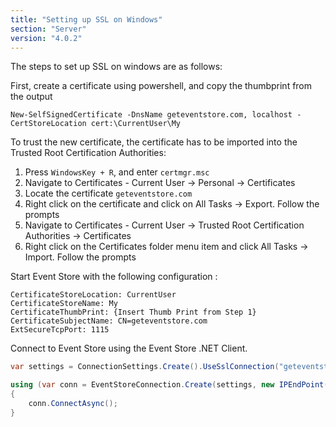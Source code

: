 ```yaml
---
title: "Setting up SSL on Windows"
section: "Server"
version: "4.0.2"
---
```


The steps to set up SSL on windows are as follows:

First, create a certificate using powershell, and copy the thumbprint from the output

```
New-SelfSignedCertificate -DnsName geteventstore.com, localhost -CertStoreLocation cert:\CurrentUser\My
```

To trust the new certificate, the certificate has to be imported into the Trusted Root Certification Authorities:

 1. Press `WindowsKey + R`, and enter `certmgr.msc`  
 2. Navigate to Certificates - Current User -> Personal -> Certificates  
 3. Locate the certificate `geteventstore.com`  
 4. Right click on the certificate and click on All Tasks -> Export. Follow the prompts  
 5. Navigate to Certificates - Current User -> Trusted Root Certification Authorities -> Certificates  
 6. Right click on the Certificates folder menu item and click All Tasks -> Import. Follow the prompts  

Start Event Store with the following configuration :

```
CertificateStoreLocation: CurrentUser
CertificateStoreName: My
CertificateThumbPrint: {Insert Thumb Print from Step 1}
CertificateSubjectName: CN=geteventstore.com
ExtSecureTcpPort: 1115
```

Connect to Event Store using the Event Store .NET Client.

```csharp
var settings = ConnectionSettings.Create().UseSslConnection("geteventstore.com", true);

using (var conn = EventStoreConnection.Create(settings, new IPEndPoint(IPAddress.Loopback, 1115)))
{
	conn.ConnectAsync();
}
```